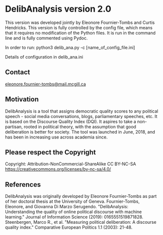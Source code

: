 # DelibAnalysis version 2.0
This version was developed jointly by Eleonore Fournier-Tombs and Curtis Hendricks. This version is fully controlled by the config file, which means that it requires no modification of the Python files. It is run in the command line and is fully commented using Pydoc.

In order to run:
python3 delib_ana.py -c [name_of_config_file.ini]

Details of configuration in delib_ana.ini


## Contact
eleonore.fournier-tombs@mail.mcgill.ca


## Motivation
DelibAnalysis is a tool that assigns democratic quality scores to any political speech - social media conversations, blogs, parliamentary speeches, etc. It is based on the Discourse Quality Index (DQI). It aspires to take a non-partisan, rooted in political theory, with the assumption that good deliberation is better for society. The tool was launched in June, 2018, and has been in increasing use across academia since.


## Please respect the Copyright
Copyright: Attribution-NonCommercial-ShareAlike CC BY-NC-SA
https://creativecommons.org/licenses/by-nc-sa/4.0/



## References
DelibAnalysis was originally developed by Eleonore Fournier-Tombs as part of her doctoral thesis at the University of Geneva.
Fournier-Tombs, Eleonore, and Giovanna Di Marzo Serugendo. "DelibAnalysis: Understanding the quality of online political discourse with machine learning." Journal of Information Science (2019): 0165551519871828.
Steenbergen, Marco R., et al. "Measuring political deliberation: A discourse quality index." Comparative European Politics 1.1 (2003): 21-48.

